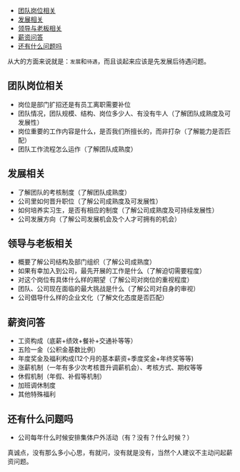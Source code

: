 
<!-- TOC -->

- [团队岗位相关](#团队岗位相关)
- [发展相关](#发展相关)
- [领导与老板相关](#领导与老板相关)
- [薪资问答](#薪资问答)
- [还有什么问题吗](#还有什么问题吗)

<!-- /TOC -->

从大的方面来说就是：`发展`和`待遇`，而且谈起来应该是先发展后待遇问题。


## 团队岗位相关

- 岗位是部门扩招还是有员工离职需要补位
- 团队情况，团队规模、结构、岗位多少人、有没有牛人（了解团队成熟度及可发展性）
- 岗位重要的工作内容是什么，是否我们所擅长的，而非打杂（了解能力是否匹配）
- 团队工作流程怎么运作（了解团队成熟度）

## 发展相关

- 了解团队的考核制度（了解团队成熟度）
- 公司里如何晋升职位（了解公司成熟度及可发展性）
- 如何培养实习生，是否有相应的制度（了解公司成熟度及可持续发展性）
- 公司发展方向（了解公司发展机会及个人才可拥有的机会）

## 领导与老板相关

- 概要了解公司结构及部门组织（了解公司成熟度）
- 如果有幸加入到公司，最先开展的工作是什么（了解迫切需要程度）
- 对这个岗位有具体什么样的期望（了解公司对岗位的重视程度）
- 团队、公司现在面临的最大挑战是什么（了解公司对自身的审视）
- 公司倡导什么样的企业文化（了解文化态度是否匹配）

## 薪资问答

- 工资构成（底薪+绩效+餐补+交通补等等）
- 五险一金（公积金基数比例）
- 年度奖金及福利构成(12个月的基本薪资+季度奖金+年终奖等等)
- 涨薪机制（一年有多少次考核晋升调薪机会）、考核方式、期权等等
- 休假机制（年假、补假等机制）
- 加班调休制度
- 其他特殊福利



## 还有什么问题吗

- 公司每年什么时候安排集体户外活动（有？没有？什么时候？）

真诚点，没有那么多小心思，有就问，没有就是没有，当然个人建议不主动问起薪资问题。
